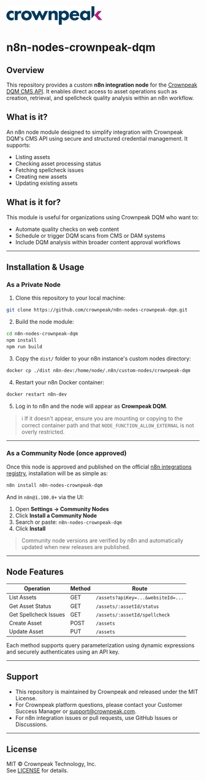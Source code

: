 <a href="http://www.crownpeak.com" target="_blank">
  <img src="./images/logo/crownpeak-logo.png" alt="Crownpeak Logo" title="Crownpeak Logo" width="250"/>
</a>

# n8n-nodes-crownpeak-dqm

## Overview
This repository provides a custom **n8n integration node** for the [Crownpeak DQM CMS API](https://developer.crownpeak.com/DQM/cms/index.html). It enables direct access to asset operations such as creation, retrieval, and spellcheck quality analysis within an n8n workflow.

## What is it?
An n8n node module designed to simplify integration with Crownpeak DQM's CMS API using secure and structured credential management. It supports:

- Listing assets
- Checking asset processing status
- Fetching spellcheck issues
- Creating new assets
- Updating existing assets

## What is it for?
This module is useful for organizations using Crownpeak DQM who want to:

- Automate quality checks on web content
- Schedule or trigger DQM scans from CMS or DAM systems
- Include DQM analysis within broader content approval workflows

---

## Installation & Usage

### As a Private Node

1. Clone this repository to your local machine:

```bash
git clone https://github.com/crownpeak/n8n-nodes-crownpeak-dqm.git
```

2. Build the node module:

```bash
cd n8n-nodes-crownpeak-dqm
npm install
npm run build
```

3. Copy the `dist/` folder to your n8n instance's custom nodes directory:

```bash
docker cp ./dist n8n-dev:/home/node/.n8n/custom-nodes/crownpeak-dqm
```

4. Restart your n8n Docker container:

```bash
docker restart n8n-dev
```

5. Log in to n8n and the node will appear as **Crownpeak DQM**.

> ℹ️ If it doesn't appear, ensure you are mounting or copying to the correct container path and that `NODE_FUNCTION_ALLOW_EXTERNAL` is not overly restricted.

---

### As a Community Node (once approved)

Once this node is approved and published on the official [n8n integrations registry](https://n8n.io/integrations), installation will be as simple as:

```bash
n8n install n8n-nodes-crownpeak-dqm
```

And in `n8n@1.100.0+` via the UI:

1. Open **Settings → Community Nodes**
2. Click **Install a Community Node**
3. Search or paste: `n8n-nodes-crownpeak-dqm`
4. Click **Install**

> Community node versions are verified by n8n and automatically updated when new releases are published.

---

## Node Features

| Operation              | Method | Route                                       |
|------------------------|--------|---------------------------------------------|
| List Assets            | GET    | `/assets?apiKey=...&websiteId=...`         |
| Get Asset Status       | GET    | `/assets/:assetId/status`                  |
| Get Spellcheck Issues  | GET    | `/assets/:assetId/spellcheck`              |
| Create Asset           | POST   | `/assets`                                  |
| Update Asset           | PUT    | `/assets`                                  |

Each method supports query parameterization using dynamic expressions and securely authenticates using an API key.

---

## Support

- This repository is maintained by Crownpeak and released under the MIT License.
- For Crownpeak platform questions, please contact your Customer Success Manager or [support@crownpeak.com](mailto:support@crownpeak.com).
- For n8n integration issues or pull requests, use GitHub Issues or Discussions.

---

## License

MIT © Crownpeak Technology, Inc.  
See [LICENSE](./LICENSE) for details.
